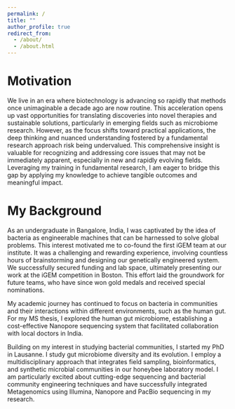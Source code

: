 ```yaml
---
permalink: /
title: ""
author_profile: true
redirect_from: 
  - /about/
  - /about.html
---
```


# Motivation

We live in an era where biotechnology is advancing so rapidly that methods once unimaginable a decade ago are now routine. This acceleration opens up vast opportunities for translating discoveries into novel therapies and sustainable solutions, particularly in emerging fields such as microbiome research. However, as the focus shifts toward practical applications, the deep thinking and nuanced understanding fostered by a fundamental research approach risk being undervalued. This comprehensive insight is valuable for recognizing and addressing core issues that may not be immediately apparent, especially in new and rapidly evolving fields. Leveraging my training in fundamental research, I am eager to bridge this gap by applying my knowledge to achieve tangible outcomes and meaningful impact.

# My Background

As an undergraduate in Bangalore, India, I was captivated by the idea of bacteria as engineerable machines that can be harnessed to solve global problems. This interest motivated me to co-found the first iGEM team at our institute. It was a challenging and rewarding experience, involving countless hours of brainstorming and designing our genetically engineered system. We successfully secured funding and lab space, ultimately presenting our work at the iGEM competition in Boston. This effort laid the groundwork for future teams, who have since won gold medals and received special nominations.

My academic journey has continued to focus on bacteria in communities and their interactions within different environments, such as the human gut. For my MS thesis, I explored the human gut microbiome, establishing a cost-effective Nanopore sequencing system that facilitated collaboration with local doctors in India.

Building on my interest in studying bacterial communities, I started my PhD in Lausanne. I study gut microbiome diversity and its evolution. I employ a multidisciplinary approach that integrates field sampling, bioinformatics, and synthetic microbial communities in our honeybee laboratory model. I am particularly excited about cutting-edge sequencing and bacterial community engineering techniques and have successfully integrated Metagenomics using Illumina, Nanopore and PacBio sequencing in my research.